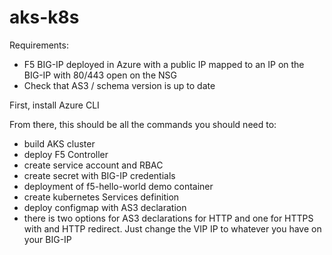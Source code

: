 # aks-k8s

Requirements:
- F5 BIG-IP deployed in Azure with a public IP mapped to an IP on the BIG-IP with 80/443 open on the NSG
- Check that AS3 / schema version is up to date

First, install Azure CLI

From there, this should be all the commands you should need to:
- build AKS cluster
- deploy F5 Controller
- create service account and RBAC
- create secret with BIG-IP credentials
- deployment of f5-hello-world demo container
- create kubernetes Services definition
- deploy configmap with AS3 declaration
- there is two options for AS3 declarations for HTTP and one for HTTPS with and HTTP redirect. Just change the VIP IP to whatever you have on your BIG-IP